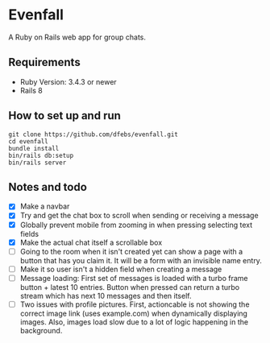 # Evenfall
A Ruby on Rails web app for group chats.

## Requirements
- Ruby Version: 3.4.3 or newer
- Rails 8

## How to set up and run
```
git clone https://github.com/dfebs/evenfall.git
cd evenfall
bundle install
bin/rails db:setup
bin/rails server
```

## Notes and todo

- [x] Make a navbar
- [x] Try and get the chat box to scroll when sending or receiving a message
- [x] Globally prevent mobile from zooming in when pressing selecting text fields
- [x] Make the actual chat itself a scrollable box
- [ ] Going to the room when it isn't created yet can show a page with a button that has you claim it. It will be a form with an invisible name entry.
- [ ] Make it so user isn't a hidden field when creating a message
- [ ] Message loading: First set of messages is loaded with a turbo frame button + latest 10 entries. Button when pressed can return a turbo stream which has next 10 messages and then itself.
- [ ] Two issues with profile pictures. First, actioncable is not showing the correct image link (uses example.com) when dynamically displaying images. Also, images load slow due to a lot of logic happening in the background.
